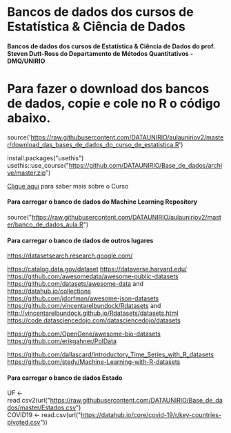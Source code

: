 # Bancos de dados dos cursos de Estatística & Ciência de Dados

#### Bancos de dados dos cursos de Estatística & Ciência de Dados do prof. Steven Dutt-Ross do Departamento de Métodos Quantitativos - DMQ/UNIRIO


# Para fazer o download dos bancos de dados, copie e cole no R o código abaixo.
source('https://raw.githubusercontent.com/DATAUNIRIO/aulauniriov2/master/download_das_bases_de_dados_do_curso_de_estatistica.R')

install.packages("usethis")   
usethis::use_course("https://github.com/DATAUNIRIO/Base_de_dados/archive/master.zip")  



[Clique aqui](https://dataunirio.github.io/aulauniriov2/) para saber mais sobre o Curso


#### Para carregar o banco de dados do Machine Learning Repository
source("https://raw.githubusercontent.com/DATAUNIRIO/aulauniriov2/master/banco_de_dados_aula.R")


#### Para carregar o banco de dados de outros lugares
https://datasetsearch.research.google.com/

https://catalog.data.gov/dataset
https://dataverse.harvard.edu/
https://github.com/awesomedata/awesome-public-datasets   
https://github.com/datasets/awesome-data and https://datahub.io/collections   
https://github.com/jdorfman/awesome-json-datasets   
https://github.com/vincentarelbundock/Rdatasets and http://vincentarelbundock.github.io/Rdatasets/datasets.html   
https://code.datasciencedojo.com/datasciencedojo/datasets  

https://github.com/OpenGene/awesome-bio-datasets   
https://github.com/erikgahner/PolData  

https://github.com/dallascard/Introductory_Time_Series_with_R_datasets  
https://github.com/stedy/Machine-Learning-with-R-datasets     


#### Para carregar o banco de dados Estado
UF <- read.csv2(url("https://raw.githubusercontent.com/DATAUNIRIO/Base_de_dados/master/Estados.csv")  
COVID19 <- read.csv(url("https://datahub.io/core/covid-19/r/key-countries-pivoted.csv"))



